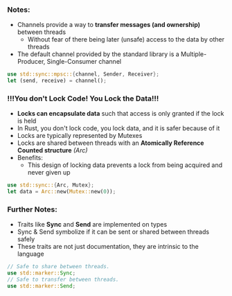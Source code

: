 ### Notes:
- Channels provide a way to **transfer messages (and ownership)** between threads 
  - Without fear of there being later (unsafe) access to the data by other threads
- The default channel provided by the standard library is a Multiple-Producer, Single-Consumer channel

```rust
use std::sync::mpsc::{channel, Sender, Receiver};
let (send, receive) = channel();
```

### !!!You don't Lock Code! You Lock the Data!!!
- **Locks can encapsulate data** such that access is only granted if the lock is held
- In Rust, you don't lock code, you lock data, and it is safer because of it
- Locks are typically represented by Mutexes
- Locks are shared between threads with an **Atomically Reference Counted structure** _(Arc)_
- Benefits:
  - This design of locking data prevents a lock from being acquired and never given up

```rust
use std::sync::{Arc, Mutex};
let data = Arc::new(Mutex::new(0));
```

### Further Notes:
- Traits like **Sync** and **Send** are implemented on types 
- Sync & Send symbolize if it can be sent or shared between threads safely
- These traits are not just documentation, they are intrinsic to the language

```rust
// Safe to share between threads.
use std::marker::Sync;
// Safe to transfer between threads.
use std::marker::Send;
```
